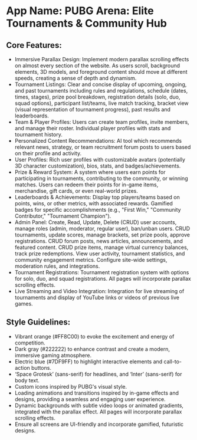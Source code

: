 # **App Name**: PUBG Arena: Elite Tournaments & Community Hub

## Core Features:

- Immersive Parallax Design: Implement modern parallax scrolling effects on almost every section of the website. As users scroll, background elements, 3D models, and foreground content should move at different speeds, creating a sense of depth and dynamism.
- Tournament Listings: Clear and concise display of upcoming, ongoing, and past tournaments including rules and regulations, schedule (dates, times, stages), prize pool breakdown, registration details (solo, duo, squad options), participant list/teams, live match tracking, bracket view (visual representation of tournament progress), past results and leaderboards.
- Team & Player Profiles: Users can create team profiles, invite members, and manage their roster. Individual player profiles with stats and tournament history.
- Personalized Content Recommendations: AI tool which recommends relevant news, strategy, or team recruitment forum posts to users based on their profile and activity.
- User Profiles: Rich user profiles with customizable avatars (potentially 3D character customization), bios, stats, and badges/achievements.
- Prize & Reward System: A system where users earn points for participating in tournaments, contributing to the community, or winning matches. Users can redeem their points for in-game items, merchandise, gift cards, or even real-world prizes.
- Leaderboards & Achievements: Display top players/teams based on points, wins, or other metrics, with associated rewards. Gamified badges for specific accomplishments (e.g., "First Win," "Community Contributor," "Tournament Champion").
- Admin Panel: Create, Read, Update, Delete (CRUD) user accounts, manage roles (admin, moderator, regular user), ban/unban users. CRUD tournaments, update scores, manage brackets, set prize pools, approve registrations. CRUD forum posts, news articles, announcements, and featured content. CRUD prize items, manage virtual currency balances, track prize redemptions. View user activity, tournament statistics, and community engagement metrics. Configure site-wide settings, moderation rules, and integrations.
- Tournament Registrations: Tournament registration system with options for solo, duo, and squad registrations. All pages will incorporate parallax scrolling effects.
- Live Streaming and Video Integration: Integration for live streaming of tournaments and display of YouTube links or videos of previous live games.

## Style Guidelines:

- Vibrant orange (#FF8C00) to evoke the excitement and energy of competition.
- Dark gray (#222222) to enhance contrast and create a modern, immersive gaming atmosphere.
- Electric blue (#7DF9FF) to highlight interactive elements and call-to-action buttons.
- ‘Space Grotesk’ (sans-serif) for headlines, and ‘Inter’ (sans-serif) for body text.
- Custom icons inspired by PUBG's visual style.
- Loading animations and transitions inspired by in-game effects and designs, providing a seamless and engaging user experience.
- Dynamic backgrounds with subtle video loops or animated gradients, integrated with the parallax effect. All pages will incorporate parallax scrolling effects.
- Ensure all screens are UI-friendly and incorporate gamified, futuristic designs.